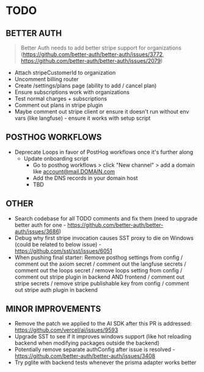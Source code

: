 # TODO

## BETTER AUTH

> Better Auth needs to add better stripe support for organizations (https://github.com/better-auth/better-auth/issues/3772, https://github.com/better-auth/better-auth/issues/2079)

- Attach stripeCustomerId to organization
- Uncomment billing router
- Create /settings/plans page (ability to add / cancel plan)
- Ensure subscriptions work with organizations
- Test normal charges + subscriptions
- Comment out plans in stripe plugin
- Maybe comment out stripe client or ensure it doesn't run without env vars (like langfuse) - ensure it works with setup script

## POSTHOG WORKFLOWS

- Deprecate Loops in favor of PostHog workflows once it's further along
  - Update onboarding script
    - Go to posthog workflows > click "New channel" > add a domain like account@mail.DOMAIN.com
    - Add the DNS records in your domain host
    - TBD

## OTHER

- Search codebase for all TODO comments and fix them (need to upgrade better auth for one - https://github.com/better-auth/better-auth/issues/3686)
- Debug why first stripe invocation causes SST proxy to die on Windows (could be related to below issue) - https://github.com/sst/sst/issues/6051
- When pushing final starter: Remove posthog settings from config / comment out the axiom secret / comment out the langfuse secrets / comment out the loops secret / remove loops setting from config / comment out stripe plugin in backend AND frontend / comment out stripe secrets / remove stripe publishable key from config / comment out stripe auth plugin in backend

## MINOR IMPROVEMENTS

- Remove the patch we applied to the AI SDK after this PR is addressed: https://github.com/vercel/ai/issues/9593
- Upgrade SST to see if it improves windows support (like hot reloading backend when modifying packages outside the backend)
- Potentially remove separate authConfig after issue is resolved - https://github.com/better-auth/better-auth/issues/3408
- Try pglite with backend tests whenever the prisma adapter works better
